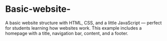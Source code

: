 # Basic-website-
A basic website structure with HTML, CSS, and a little JavaScript — perfect for students learning how websites work. This example includes a homepage with a title, navigation bar, content, and a footer.
